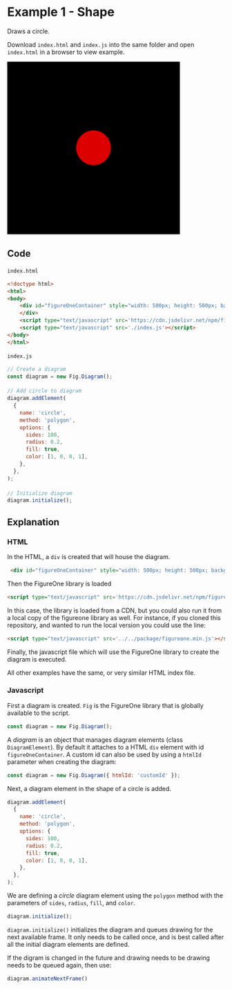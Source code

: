 # Example 1 - Shape

Draws a circle.

Download `index.html` and `index.js` into the same folder and open `index.html` in a browser to view example.

![example](./example.png)

## Code
`index.html`
```html
<!doctype html>
<html>
<body>
    <div id="figureOneContainer" style="width: 500px; height: 500px; background-color: black;">
    </div>
    <script type="text/javascript" src='https://cdn.jsdelivr.net/npm/figureone@0.1.21/figureone.min.js'></script>
    <script type="text/javascript" src='./index.js'></script>
</body>
</html>
```

`index.js`
```js
// Create a diagram
const diagram = new Fig.Diagram();

// Add circle to diagram
diagram.addElement(
  {
    name: 'circle',
    method: 'polygon',
    options: {
      sides: 100,
      radius: 0.2,
      fill: true,
      color: [1, 0, 0, 1],
    },
  },
);

// Initialize diagram
diagram.initialize();

```
## Explanation

### HTML
In the HTML, a `div` is created that will house the diagram.
```html
 <div id="figureOneContainer" style="width: 500px; height: 500px; background-color: black;">
 ```

Then the FigureOne library is loaded
```html
<script type="text/javascript" src='https://cdn.jsdelivr.net/npm/figureone@0.1.21/figureone.min.js'></script>
```
In this case, the library is loaded from a CDN, but you could also run it from a local copy of the figureone library as well. For instance, if you cloned this repository, and wanted to run the local version you could use the line:
```html
<script type="text/javascript" src='../../package/figureone.min.js'></script>
```

Finally, the javascript file which will use the FigureOne library to create the diagram is executed.
<script type="text/javascript" src='./index.js'></script>

All other examples have the same, or very similar HTML index file.

### Javascript

First a diagram is created. `Fig` is the FigureOne library that is globally available to the script.

```js
const diagram = new Fig.Diagram();
```

A *diagram* is an object that manages diagram elements (class `DiagramElement`). By default it attaches to a HTML `div` element with id `figureOneContainer`. A custom id can also be used by using a `htmlId` parameter when creating the diagram:

```js
const diagram = new Fig.Diagram({ htmlId: 'customId' });
```

Next, a diagram element in the shape of a circle is added.

```js
diagram.addElement(
  {
    name: 'circle',
    method: 'polygon',
    options: {
      sides: 100,
      radius: 0.2,
      fill: true,
      color: [1, 0, 0, 1],
    },
  },
);
```

We are defining a *circle* diagram element using the `polygon` method with the parameters of `sides`, `radius`, `fill`, and `color`.

```js
diagram.initialize();
```

`diagram.initialize()` initializes the diagram and queues drawing for the next available frame. It only needs to be called once, and is best called after all the initial diagram elements are defined.

If the digram is changed in the future and drawing needs to be drawing needs to be queued again, then use:

```js
diagram.animateNextFrame()
```

<!-- [link here](../../docs/README.md#TypeEquationPhrase) -->